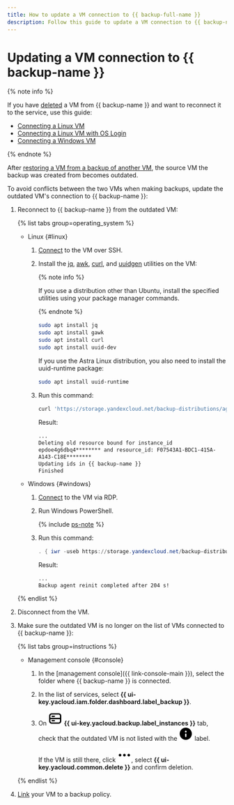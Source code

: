 ```yaml
---
title: How to update a VM connection to {{ backup-full-name }}
description: Follow this guide to update a VM connection to {{ backup-name }}.
---
```


# Updating a VM connection to {{ backup-name }}

{% note info %}

If you have [deleted](delete-vm.md) a VM from {{ backup-name }} and want to reconnect it to the service, use this guide:

* [Connecting a Linux VM](connect-vm-linux.md)
* [Connecting a Linux VM with OS Login](connect-vm-oslogin-linux.md)
* [Connecting a Windows VM](connect-vm-windows.md)

{% endnote %}

After [restoring a VM from a backup of another VM](./backup-vm/non-native-recovery.md), the source VM the backup was created from becomes outdated.

To avoid conflicts between the two VMs when making backups, update the outdated VM's connection to {{ backup-name }}:

1. Reconnect to {{ backup-name }} from the outdated VM:

    {% list tabs group=operating_system %}

    - Linux {#linux}

      1. [Connect](../../compute/operations/vm-connect/ssh.md#vm-connect) to the VM over SSH.
      1. Install the [jq](https://jqlang.github.io/jq/), [awk](http://awklang.org/), [curl](https://curl.se/), and [uuidgen](https://uuidgen.org/) utilities on the VM:

          {% note info %}

          If you use a distribution other than Ubuntu, install the specified utilities using your package manager commands.

          {% endnote %}

          ```bash
          sudo apt install jq
          sudo apt install gawk
          sudo apt install curl
          sudo apt install uuid-dev
          ```

          If you use the Astra Linux distribution, you also need to install the uuid-runtime package:

          ```bash
          sudo apt install uuid-runtime
          ```

      1. Run this command:

          ```bash
          curl 'https://storage.yandexcloud.net/backup-distributions/agent_reinit.sh' | sudo bash
          ```

          Result:

          ```text
          ...
          Deleting old resource bound for instance_id epdoe4g6dbq4******** and resource_id: F07543A1-BDC1-415A-A143-C18E********
          Updating ids in {{ backup-name }}
          Finished
          ```

    - Windows {#windows}

      1. [Connect](../../compute/operations/vm-connect/rdp.md) to the VM via RDP.
      1. Run Windows PowerShell.

          {% include [ps-note](../../_includes/backup/ps-note.md) %}

      1. Run this command:

          ```powershell
          . { iwr -useb https://storage.yandexcloud.net/backup-distributions/agent_reinit.ps1 } | iex
          ```

          Result:

          ```text
          ...
          Backup agent reinit completed after 204 s!
          ```

    {% endlist %}

1. Disconnect from the VM.
1. Make sure the outdated VM is no longer on the list of VMs connected to {{ backup-name }}:

    {% list tabs group=instructions %}

    - Management console {#console}

      1. In the [management console]({{ link-console-main }}), select the folder where {{ backup-name }} is connected.
      1. In the list of services, select **{{ ui-key.yacloud.iam.folder.dashboard.label_backup }}**.
      1. On ![machines](../../_assets/console-icons/server.svg) **{{ ui-key.yacloud.backup.label_instances }}** tab, check that the outdated VM is not listed with the ![irrelevant](../../_assets/console-icons/circle-info-fill.svg) label.

          If the VM is still there, click ![image](../../_assets/console-icons/ellipsis.svg), select **{{ ui-key.yacloud.common.delete }}** and confirm deletion.

    {% endlist %}

1. [Link](./policy-vm/attach-and-detach-vm.md) your VM to a backup policy.
